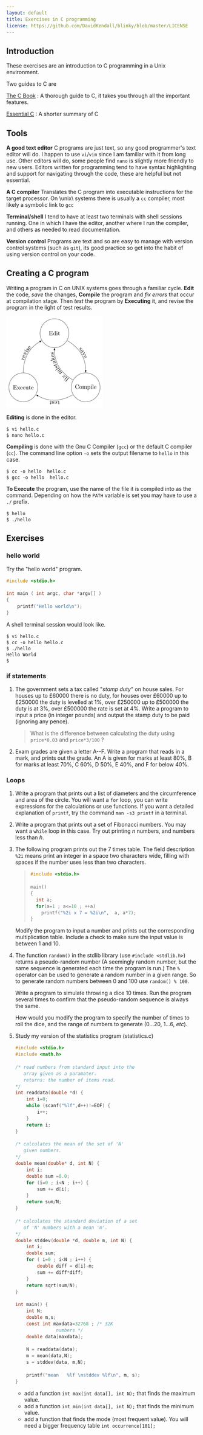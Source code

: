 ```yaml
---
layout: default
title: Exercises in C programming
license: https://github.com/DavidKendall/blinky/blob/master/LICENSE
---
```


## Introduction
These exercises are an introduction to C programming in a Unix environment.

Two guides to C are

[The C Book](assets/ra/thecbook.pdf)
: A thorough guide to C, it takes you through all the important features.

[Essential C](assets/ra/EssentialC.pdf)
: A shorter summary of C

## Tools

__A good text editor__
C programs are just text, so any good programmer's text editor will do.  I
happen to use `vi`/`vim` since I am familiar with it from long use.
Other editors will do, some people find `nano` is slightly more friendly
to new users.  Editors written for programming tend to have syntax
highlighting and support for navigating through the code, these are helpful
but not essential.

__A C compiler__
Translates the C program into executable instructions
for the target processor.  On \unix\ systems there is usually a `cc`
compiler, most likely a symbolic link to `gcc`

__Terminal/shell__
I tend to have at least two terminals with shell
sessions running.  One in which I have the editor, another where I run the
compiler, and others as needed to read documentation.

__Version control__
Programs are text and so are easy to manage with version control systems (such
as `git`), its good practice so get into the habit of using version
control on your code.

## Creating a C program
Writing a program in C on UNIX systems goes through a familiar cycle.
__Edit__ the code, _save_ the changes, __Compile__ the program
and _fix errors_ that occur at compilation stage.  Then _test_ the
program by __Executing__ it, and revise the program in the light of test
results.

![C-cycle](assets/images/L02-F01.png)

__Editing__ is done in the editor.
```shell-session
$ vi hello.c
$ nano hello.c
```

__Compiling__ is done with the Gnu C Compiler (`gcc`) or
the default C compiler (`cc`).  The command line option `-o` sets the
output filename to `hello` in this case.
```shell-session
$ cc -o hello  hello.c
$ gcc -o hello  hello.c
```

__To Execute__ the program, use the name of the file it is compiled
into as the command.  Depending on how the `PATH` variable is set you may
have to use a `./` prefix.
```shell-session
$ hello
$ ./hello
```

## Exercises

### hello world
  Try the "hello world" program.
```c
#include <stdio.h>

int main ( int argc, char *argv[] )
{
	printf("Hello world\n");
}
```
A shell terminal session would look like.
```shell-session
$ vi hello.c
$ cc -o hello hello.c
$ ./hello
Hello World
$
```

### if statements
1. The government sets a tax called "_stamp duty_" on house sales.
   For houses up to £60000 there is no duty, for houses over
   £60000 up to £250000 the duty is levelled at 1%, over
   £250000 up to £500000 the duty is at 3%, over £500000 the rate is set at
   4%.  Write a program to input a price (in
   integer pounds) and output the stamp duty to be paid (ignoring any
   pence).

   >  What is the difference between calculating the duty using
   >  `price*0.03` and `price*3/100` ?

2. Exam grades are given a letter A--F.  Write a program that reads
  in a mark, and prints out the grade.  An A is given for marks at least
  80%, B for marks at least 70%, C 60%, D 50%, E 40%, and F for
  below 40%.


### Loops
1. Write a program that prints out a list of diameters and the circumference
   and area of the circle.  You will want a `for` loop, you can write
   expressions for the calculations or use functions.  If you want  a detailed
   explanation of `printf`, try the command `man -s3 printf` in a terminal.
2. Write a program that prints out a set of Fibonacci numbers.  You may want a
   `while` loop in this case.  Try out printing _n_ numbers, and numbers less
   than _h_.
3. The following program prints out the 7 times table.
   The field description `%2i` means print an integer in a space two
   characters wide, filling with spaces if the number uses less than two
   characters.

   > ```c
   > #include <stdio.h>
   > 
   > main()
   > {
   >   int a;
   >   for(a=1 ; a<=10 ; ++a)
   >     printf("%2i x 7 = %2i\n",  a, a*7);
   > }
   > ```

   Modify the program to input a number and prints out the
   corresponding multiplication table.  Include a check to make sure
   the input value is between 1 and 10.

4. The function `random()` in the stdlib library (use
   `#include <stdlib.h>`) returns a pseudo-random
   number (A seemingly random number, but the same sequence is
   generated each time the program is run.)
   The `%` operator
   can be used to generate a random number in a given range.  So to
   generate random numbers between 0 and 100 use `random() % 100`.

   Write a program to simulate throwing a dice 10 times.  Run the
   program several times to confirm that the pseudo-random sequence is
   always the same.

   How would you modify the program to specify the number of times to
   roll the dice, and the range of numbers to generate (0...20, 1...6, _etc_).
   
5. Study my version of the statistics program (statistics.c)

      ```c
      #include <stdio.h>
      #include <math.h>
      
      /* read numbers from standard input into the
         array given as a paramater.
         returns: the number of items read.
      */
      int readdata(double *d) {
          int i=0;
          while (scanf("%lf",d++)!=EOF) {
              i++;
          }
          return i;
      }
      
      /* calculates the mean of the set of 'N'
         given numbers.
      */
      double mean(double* d, int N) {
          int i;
          double sum =0.0;
          for (i=0 ; i<N ; i++) {
              sum += d[i];
          }
          return sum/N;
      }
      
      /* calculates the standard deviation of a set
         of 'N' numbers with a mean 'm'.
      */
      double stddev(double *d, double m, int N) {
          int i;
          double sum;
          for ( i=0 ; i<N ; i++) {
              double diff = d[i]-m;
              sum += diff*diff;
          }
          return sqrt(sum/N);
      }
      
      int main() {
          int N;
          double m,s;
          const int maxdata=32768 ; /* 32K
      				 numbers */
          double data[maxdata];
      
          N = readdata(data);
          m = mean(data,N);
          s = stddev(data, m,N);
      
          printf("mean   %lf \nstddev %lf\n", m, s);
      }
      ```

     * add a function `int max(int data[], int N);` that finds the maximum value.
	 * add a function `int min(int data[], int N);` that finds the minimum value.
     * add a function that finds the mode (most frequent value).  You will need a bigger frequency table `int occurrence[101];`

